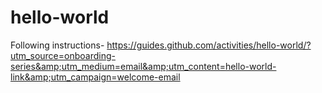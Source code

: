 # hello-world
Following instructions- https://guides.github.com/activities/hello-world/?utm_source=onboarding-series&amp;utm_medium=email&amp;utm_content=hello-world-link&amp;utm_campaign=welcome-email 
